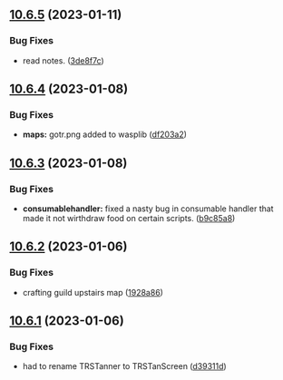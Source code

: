 ## [10.6.5](https://github.com/Torwent/WaspLib/compare/v10.6.4...v10.6.5) (2023-01-11)


### Bug Fixes

* read notes. ([3de8f7c](https://github.com/Torwent/WaspLib/commit/3de8f7c3c830d7123f208be628c31d258e3a9eea))



## [10.6.4](https://github.com/Torwent/WaspLib/compare/v10.6.3...v10.6.4) (2023-01-08)


### Bug Fixes

* **maps:** gotr.png added to wasplib ([df203a2](https://github.com/Torwent/WaspLib/commit/df203a24cd878242ee4c8550c574c2ff5f3390f4))



## [10.6.3](https://github.com/Torwent/WaspLib/compare/v10.6.2...v10.6.3) (2023-01-08)


### Bug Fixes

* **consumablehandler:** fixed a nasty bug in consumable handler that made it not wirthdraw food on certain scripts. ([b9c85a8](https://github.com/Torwent/WaspLib/commit/b9c85a86e9aa70834ddde3baf7d71b1d03350a48))



## [10.6.2](https://github.com/Torwent/WaspLib/compare/v10.6.1...v10.6.2) (2023-01-06)


### Bug Fixes

* crafting guild upstairs map ([1928a86](https://github.com/Torwent/WaspLib/commit/1928a860dd2d9fc5c7f76589efb6c1338efa68b6))



## [10.6.1](https://github.com/Torwent/WaspLib/compare/v10.6.0...v10.6.1) (2023-01-06)


### Bug Fixes

* had to rename TRSTanner to TRSTanScreen ([d39311d](https://github.com/Torwent/WaspLib/commit/d39311d3567f5534e381e9169e5b3b71ff0c9cce))



